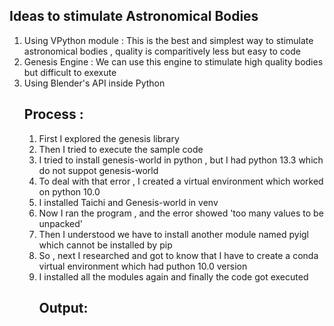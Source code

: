 <h2>Ideas to stimulate Astronomical Bodies</h2>
<ol>
<li>Using VPython module : This is the best and simplest way to stimulate astronomical bodies , quality is comparitively less but easy to code
<li>Genesis Engine : We can use this engine to stimulate high quality bodies but difficult to exexute
<li>Using Blender's API inside Python

<h2>Process :</h2>
<ol>
<li>First I explored the genesis library
<li>Then I tried to execute the sample code
<li>I tried to install genesis-world in python , but I had python 13.3 which do not suppot genesis-world
<li>To deal with that error , I created a virtual environment which worked on python 10.0
<li>I installed Taichi and Genesis-world in venv
<li>Now I ran the program , and the error showed 'too many values to be unpacked' 
<li>Then I understood we have to install another module named pyigl which cannot be installed by pip
<li>So , next I researched and got to know that I have to create a conda virtual environment which had puthon 10.0 version
<li>I installed all the modules again and finally the code got executed</li>

<h2>Output:<h2>
